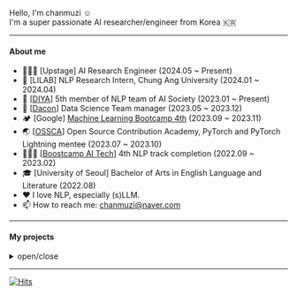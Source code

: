 Hello, I'm chanmuzi ☺️  
I'm a super passionate AI researcher/engineer from Korea 🇰🇷

---
#### About me
- 🧑🏻‍💻 [Upstage] AI Research Engineer (2024.05 ~ Present)
- 🔎 [LILAB] NLP Research Intern, Chung Ang University (2024.01 ~ 2024.04)
- 🤖 [[DIYA](https://doityourselfai.github.io/)] 5th member of NLP team of AI Society (2023.01 ~ Present)
- 💼 [[Dacon](https://dacon.io/)] Data Science Team manager (2023.05 ~ 2023.12)
- 🏕️ [Google] [Machine Learning Bootcamp 4th](https://rsvp.withgoogle.com/events/google-machine-learning-bootcamp-kr-2023) (2023.09 ~ 2023.11)
- 🌏 [[OSSCA](https://www.contribution.ac/)] Open Source Contribution Academy, PyTorch and PyTorch Lightning mentee (2023.07 ~ 2023.10)
- 🧑🏻‍💻 [[Boostcamp AI Tech](https://boostcamp.connect.or.kr/program_ai.html)] 4th NLP track completion (2022.09 ~ 2023.02)
- 🎓 [University of Seoul] Bachelor of Arts in English Language and Literature (2022.08)
- ❤️ I love NLP, especially (s)LLM.
- 📫 How to reach me: chanmuzi@naver.com

---
#### My projects
<details>
<summary>open/close</summary>
<div markdown="1">
  
---  
1. **RAG-based Law Specialized Chatbot Model / Chung Ang University** - Mar. 2024 ~ April. 2024
- Establishing baselines for instruction tuning of LLMs
- Researching evaluation methodologies for LLMs

---
2. ***Development of Educational Chatbot Services Using LLM / Dacon*** - Oct. 2023 ~ Dec. 2023
- Leading the integration of chatbots in machine learning educational content
- Creating AI services for quantitative assessments adn qualitative feedback, incorporating API-based solutions

--- 
3. ***AI vs. Human Text Discrmination Competition Design & Management / Dacon*** - Sep. 2023 ~ Nov. 2023
- Initiated and managed a competition on AI-generated content detection using the OpenAI API
- Crafted a novel dataset by modifying colloquial Twitter texts for diverse epressions
- Established a baseline and explored various solution strategies

---
4. ***Visual Question Answering (VQA) / Dacon*** - Jun. 2023 ~ Aug. 2023
- Orchestrated a VQA competition, handling dataset preprocessing and competition structuring
- multi-modal task, accuracy metric
- Reviewed and verified competition methodologies and outcomes, ensuring fairness and data integrity

---
5. ***Document Visual Question Answering (DocVQA)*** - Dec. 2022 ~ Feb. 2023
- Collaborated in a corporate-linked project with UpStage
- Addressed the challenge of aligning visual (bbox) and linguistic information (text) in DocVQA tasks
- Developed attention maps to visually represent model focus areas, addressing weakness in diagram and figure interpretation
  
---
In addition to the above list, I have also undertaken the following NLP tasks: 
- ChatGPT Prompt Engineering Competition - Apr. 2023
- Open Domain Question Answering (ODQA) - Dec. 2022
- building a Korean Law Dataset for Relation Extraction - Nov. 2022
- Relation Extraction (RE) - Oct. 2022
- Semantic Text Similarity (STS) - Oct. 2022

These projects have significantly enhanced my foundational skills and knowledge in Natural Language Processing (NLP).

---
</div>
</details>

---

[![Hits](https://hits.seeyoufarm.com/api/count/incr/badge.svg?url=https%3A%2F%2Fgithub.com%2F%2508chanmuzi%2Fhit-counter&count_bg=%23C8503D&title_bg=%23555555&icon=&icon_color=%23E7E7E7&title=hits&edge_flat=false)](https://hits.seeyoufarm.com)




<!-- [![Solved.ac Profile](http://mazassumnida.wtf/api/v2/generate_badge?boj=chanmuzi)](https://solved.ac/chanmzui/)

![Chanmuzi's GitHub stats](https://github-readme-stats.vercel.app/api?username=Chanmuzi&show_icons=true&theme=dark)
 -->

<!-- # Skills
![Python](https://img.shields.io/badge/Python-3776AB.svg?&style=for-the-badge&logo=Python&logoColor=white)
![Ananconda](https://img.shields.io/badge/Anaconda-44A833?style=for-the-badge&logo=Anaconda&logoColor=white)
![Visual Studio Code](https://img.shields.io/badge/Visual%20Studio%20Code-007ACC.svg?&style=for-the-badge&logo=Visual%20Studio%20Code&logoColor=white)
![iTerm2](https://img.shields.io/badge/iTerm2-000000?style=for-the-badge&logo=iTerm2&logoColor=white)

![NumPy](https://img.shields.io/badge/NumPy-013243?style=for-the-badge&logo=NumPy&logoColor=white)
![pandas](https://img.shields.io/badge/Pandas-150458?style=for-the-badge&logo=pandas&logoColor=white)
![PyTorch](https://img.shields.io/badge/PyTorch-EE4C2C?style=for-the-badge&logo=PyTorch&logoColor=white)
![Jupyter](https://img.shields.io/badge/Jupyter-F37626?style=for-the-badge&logo=Jupyter&logoColor=white)
![Google Colab](https://img.shields.io/badge/Google%20Colab-F37626?style=for-the-badge&logo=Google%20Colab&logoColor=white)

![GitHub](https://img.shields.io/badge/GitHub-181717?style=for-the-badge&logo=GitHub&logoColor=white)
![Notion](https://img.shields.io/badge/Notion-000000?style=for-the-badge&logo=Notion&logoColor=white)
![Tistory](https://img.shields.io/badge/Tistory-000000?style=for-the-badge&logo=Tistory&logoColor=white)
![Slack](https://img.shields.io/badge/Slack-4A154B?style=for-the-badge&logo=Slack&logoColor=white)
![Discord](https://img.shields.io/badge/Discord-5865F2?style=for-the-badge&logo=Discord&logoColor=white) -->




<!-- **Chanmuzi/Chanmuzi** is a ✨ _special_ ✨ repository because its `README.md` (this file) appears on your GitHub profile.

Here are some ideas to get you started:

- 🔭 I’m currently working on ...
- 🌱 I’m currently learning ...
- 👯 I’m looking to collaborate on ...
- 🤔 I’m looking for help with ...
- 💬 Ask me about ...
- 📫 How to reach me: ...
- 😄 Pronouns: ...
- ⚡ Fun fact: ... -->

